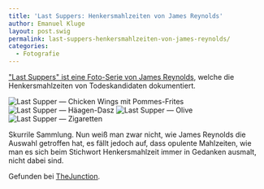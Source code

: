 ```yaml
---
title: 'Last Suppers: Henkersmahlzeiten von James Reynolds'
author: Emanuel Kluge
layout: post.swig
permalink: last-suppers-henkersmahlzeiten-von-james-reynolds/
categories:
  - Fotografie
---
```


["Last Suppers" ist eine Foto-Serie von James Reynolds][jwgreynolds], welche die Henkersmahlzeiten von Todeskandidaten dokumentiert.

<noscript data-src="/archive/wp-content/uploads/2009/10/last-supper-_-chicken-wings-mit-pommes-frites.jpg" data-alt="Last Supper &mdash; Chicken Wings mit Pommes-Frites">
<img src="/archive/wp-content/uploads/2009/10/last-supper-_-chicken-wings-mit-pommes-frites.jpg" alt="Last Supper &mdash; Chicken Wings mit Pommes-Frites">
</noscript>

<noscript data-src="/archive/wp-content/uploads/2009/10/last-supper-_-haeagen-dasz.jpg" data-alt="Last Supper &mdash; Häagen-Dasz">
<img src="/archive/wp-content/uploads/2009/10/last-supper-_-haeagen-dasz.jpg" alt="Last Supper &mdash; Häagen-Dasz">
</noscript>

<noscript data-src="/archive/wp-content/uploads/2009/10/last-supper-_-olive.jpg" data-alt="Last Supper &mdash; Olive">
<img src="/archive/wp-content/uploads/2009/10/last-supper-_-olive.jpg" alt="Last Supper &mdash; Olive">
</noscript>

<noscript data-src="/archive/wp-content/uploads/2009/10/last-supper-_-zigaretten.jpg" data-alt="Last Supper &mdash; Zigaretten">
<img src="/archive/wp-content/uploads/2009/10/last-supper-_-zigaretten.jpg" alt="Last Supper &mdash; Zigaretten">
</noscript>

Skurrile Sammlung. Nun weiß man zwar nicht, wie James Reynolds die Auswahl getroffen hat, es fällt jedoch auf, dass opulente Mahlzeiten, wie man es sich beim Stichwort Henkersmahlzeit immer in Gedanken ausmalt, nicht dabei sind.

Gefunden bei [TheJunction][thejunction].

[jwgreynolds]: http://www.jwgreynolds.co.uk/index.php?/last-suppers/
[thejunction]: http://www.thejunction.de/impulse/2009/10/26/last-suppers-—-james-reynolds-0013422
